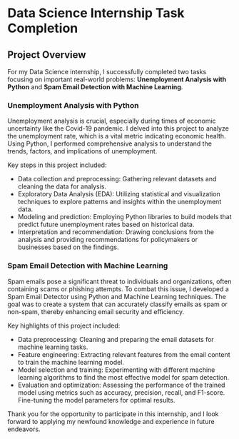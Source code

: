 # Data Science Internship Task Completion

## Project Overview

For my Data Science internship, I successfully completed two tasks focusing on important real-world problems: **Unemployment Analysis with Python** and **Spam Email Detection with Machine Learning**.

### Unemployment Analysis with Python

Unemployment analysis is crucial, especially during times of economic uncertainty like the Covid-19 pandemic. I delved into this project to analyze the unemployment rate, which is a vital metric indicating economic health. Using Python, I performed comprehensive analysis to understand the trends, factors, and implications of unemployment.

Key steps in this project included:
- Data collection and preprocessing: Gathering relevant datasets and cleaning the data for analysis.
- Exploratory Data Analysis (EDA): Utilizing statistical and visualization techniques to explore patterns and insights within the unemployment data.
- Modeling and prediction: Employing Python libraries to build models that predict future unemployment rates based on historical data.
- Interpretation and recommendation: Drawing conclusions from the analysis and providing recommendations for policymakers or businesses based on the findings.

### Spam Email Detection with Machine Learning

Spam emails pose a significant threat to individuals and organizations, often containing scams or phishing attempts. To combat this issue, I developed a Spam Email Detector using Python and Machine Learning techniques. The goal was to create a system that can accurately classify emails as spam or non-spam, thereby enhancing email security and efficiency.

Key highlights of this project included:
- Data preprocessing: Cleaning and preparing the email datasets for machine learning tasks.
- Feature engineering: Extracting relevant features from the email content to train the machine learning model.
- Model selection and training: Experimenting with different machine learning algorithms to find the most effective model for spam detection.
- Evaluation and optimization: Assessing the performance of the trained model using metrics such as accuracy, precision, recall, and F1-score. Fine-tuning the model parameters for optimal results.

Thank you for the opportunity to participate in this internship, and I look forward to applying my newfound knowledge and experience in future endeavors.
